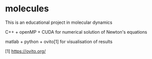 # molecules
This is an educational project in molecular dynamics

C++ + openMP + CUDA for numerical solution of Newton's equations

matlab + python + ovito[1] for visualisation of results

[1] https://ovito.org/
